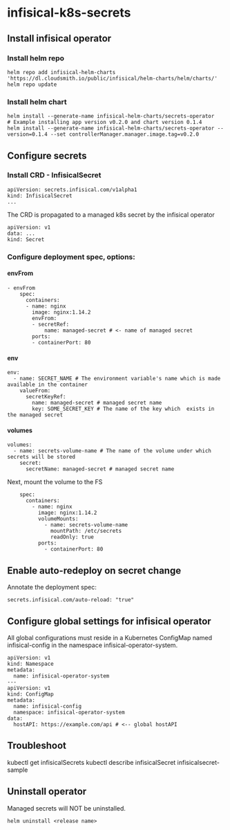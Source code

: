 # infisical-k8s-secrets

## Install infisical operator

### Install helm repo
```
helm repo add infisical-helm-charts 'https://dl.cloudsmith.io/public/infisical/helm-charts/helm/charts/' 
helm repo update
```

### Install helm chart
```
helm install --generate-name infisical-helm-charts/secrets-operator 
# Example installing app version v0.2.0 and chart version 0.1.4
helm install --generate-name infisical-helm-charts/secrets-operator --version=0.1.4 --set controllerManager.manager.image.tag=v0.2.0
```

## Configure secrets

### Install CRD - InfisicalSecret
```
apiVersion: secrets.infisical.com/v1alpha1
kind: InfisicalSecret
...
```

The CRD is propagated to a managed k8s secret by the infisical operator
```
apiVersion: v1
data: ...
kind: Secret
```

### Configure deployment spec, options:

#### envFrom
```
- envFrom
    spec:
      containers:
      - name: nginx
        image: nginx:1.14.2
        envFrom:
        - secretRef:
            name: managed-secret # <- name of managed secret
        ports:
        - containerPort: 80
```

#### env
```
env:
  - name: SECRET_NAME # The environment variable's name which is made available in the container
    valueFrom:
      secretKeyRef:
        name: managed-secret # managed secret name
        key: SOME_SECRET_KEY # The name of the key which  exists in the managed secret
```

#### volumes
```
volumes:
  - name: secrets-volume-name # The name of the volume under which secrets will be stored
    secret:
      secretName: managed-secret # managed secret name
```
Next, mount the volume to the FS
```
    spec:
      containers:
        - name: nginx
          image: nginx:1.14.2
          volumeMounts:
            - name: secrets-volume-name
              mountPath: /etc/secrets
              readOnly: true
          ports:
            - containerPort: 80
```

## Enable auto-redeploy on secret change
Annotate the deployment spec:
```
secrets.infisical.com/auto-reload: "true"
```

## Configure global settings for infisical operator
All global configurations must reside in a Kubernetes ConfigMap named infisical-config in the namespace infisical-operator-system.
```
apiVersion: v1
kind: Namespace
metadata:
  name: infisical-operator-system
---
apiVersion: v1
kind: ConfigMap
metadata:
  name: infisical-config
  namespace: infisical-operator-system
data:
  hostAPI: https://example.com/api # <-- global hostAPI
```

## Troubleshoot
kubectl get infisicalSecrets
kubectl describe infisicalSecret infisicalsecret-sample

## Uninstall operator
Managed secrets will NOT be uninstalled.
```
helm uninstall <release name>
```
